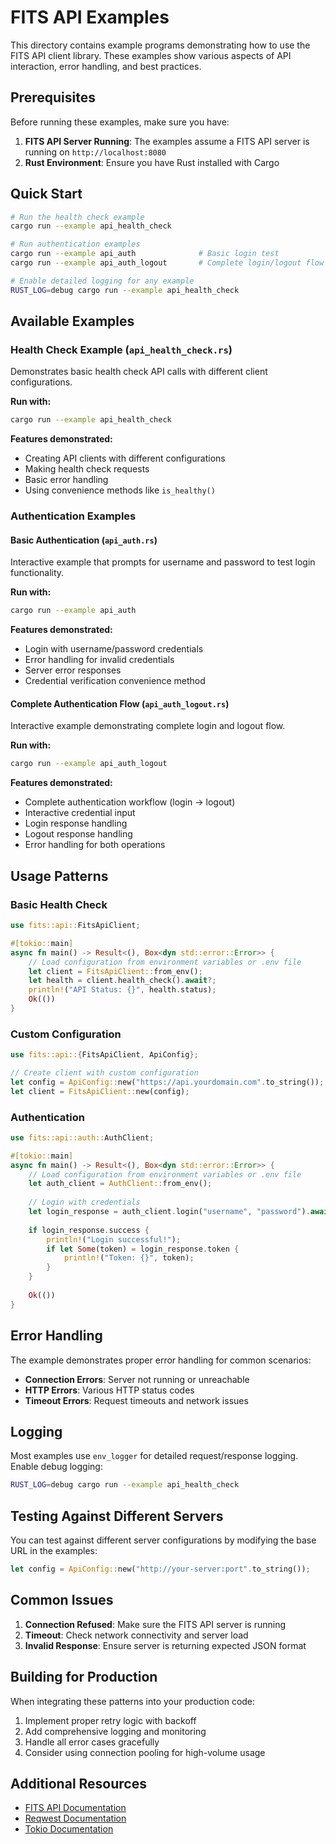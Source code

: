# FITS API Examples

This directory contains example programs demonstrating how to use the FITS API client library. These examples show various aspects of API interaction, error handling, and best practices.

## Prerequisites

Before running these examples, make sure you have:

1. **FITS API Server Running**: The examples assume a FITS API server is running on `http://localhost:8080`
2. **Rust Environment**: Ensure you have Rust installed with Cargo

## Quick Start

```bash
# Run the health check example
cargo run --example api_health_check

# Run authentication examples  
cargo run --example api_auth              # Basic login test
cargo run --example api_auth_logout       # Complete login/logout flow

# Enable detailed logging for any example
RUST_LOG=debug cargo run --example api_health_check
```

## Available Examples

### Health Check Example (`api_health_check.rs`)

Demonstrates basic health check API calls with different client configurations.

**Run with:**
```bash
cargo run --example api_health_check
```

**Features demonstrated:**
- Creating API clients with different configurations
- Making health check requests
- Basic error handling
- Using convenience methods like `is_healthy()`

### Authentication Examples

#### Basic Authentication (`api_auth.rs`)

Interactive example that prompts for username and password to test login functionality.

**Run with:**
```bash
cargo run --example api_auth
```

**Features demonstrated:**
- Login with username/password credentials
- Error handling for invalid credentials
- Server error responses
- Credential verification convenience method

#### Complete Authentication Flow (`api_auth_logout.rs`)

Interactive example demonstrating complete login and logout flow.

**Run with:**
```bash
cargo run --example api_auth_logout
```

**Features demonstrated:**
- Complete authentication workflow (login → logout)
- Interactive credential input
- Login response handling
- Logout response handling
- Error handling for both operations



## Usage Patterns

### Basic Health Check
```rust
use fits::api::FitsApiClient;

#[tokio::main]
async fn main() -> Result<(), Box<dyn std::error::Error>> {
    // Load configuration from environment variables or .env file
    let client = FitsApiClient::from_env();
    let health = client.health_check().await?;
    println!("API Status: {}", health.status);
    Ok(())
}
```



### Custom Configuration
```rust
use fits::api::{FitsApiClient, ApiConfig};

// Create client with custom configuration
let config = ApiConfig::new("https://api.yourdomain.com".to_string());
let client = FitsApiClient::new(config);
```

### Authentication
```rust
use fits::api::auth::AuthClient;

#[tokio::main]
async fn main() -> Result<(), Box<dyn std::error::Error>> {
    // Load configuration from environment variables or .env file
    let auth_client = AuthClient::from_env();
    
    // Login with credentials
    let login_response = auth_client.login("username", "password").await?;
    
    if login_response.success {
        println!("Login successful!");
        if let Some(token) = login_response.token {
            println!("Token: {}", token);
        }
    }
    
    Ok(())
}
```

## Error Handling

The example demonstrates proper error handling for common scenarios:

- **Connection Errors**: Server not running or unreachable
- **HTTP Errors**: Various HTTP status codes
- **Timeout Errors**: Request timeouts and network issues

## Logging

Most examples use `env_logger` for detailed request/response logging. Enable debug logging:

```bash
RUST_LOG=debug cargo run --example api_health_check
```

## Testing Against Different Servers

You can test against different server configurations by modifying the base URL in the examples:

```rust
let config = ApiConfig::new("http://your-server:port".to_string());
```

## Common Issues

1. **Connection Refused**: Make sure the FITS API server is running
2. **Timeout**: Check network connectivity and server load
3. **Invalid Response**: Ensure server is returning expected JSON format

## Building for Production

When integrating these patterns into your production code:

1. Implement proper retry logic with backoff
2. Add comprehensive logging and monitoring
3. Handle all error cases gracefully
4. Consider using connection pooling for high-volume usage

## Additional Resources

- [FITS API Documentation](../README.md)
- [Reqwest Documentation](https://docs.rs/reqwest/)
- [Tokio Documentation](https://docs.rs/tokio/)
